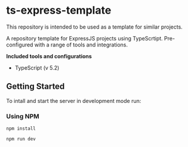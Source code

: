 # ts-express-template
This repository is intended to be used as a template for similar projects.

A repository template for ExpressJS projects using TypeScrtipt. Pre-configured with a range of tools and integrations.

**Included tools and configurations**
- TypeScript (v 5.2)


## Getting Started
To intall and start the server in development mode run:

### Using NPM
```
npm install

npm run dev
```